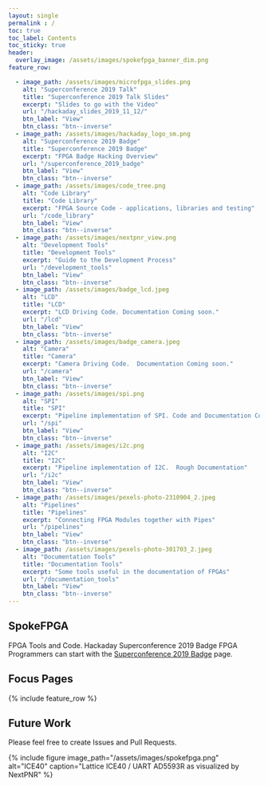 ```yaml
---
layout: single
permalink : /
toc: true
toc_label: Contents
toc_sticky: true
header:
  overlay_image: /assets/images/spokefpga_banner_dim.png
feature_row:

  - image_path: /assets/images/microfpga_slides.png
    alt: "Superconference 2019 Talk"
    title: "Superconference 2019 Talk Slides"
    excerpt: "Slides to go with the Video"
    url: "/hackaday_slides_2019_11_12/"
    btn_label: "View"
    btn_class: "btn--inverse"
  - image_path: /assets/images/hackaday_logo_sm.png
    alt: "Superconference 2019 Badge"
    title: "Superconference 2019 Badge"
    excerpt: "FPGA Badge Hacking Overview"
    url: "/superconference_2019_badge"
    btn_label: "View"
    btn_class: "btn--inverse"
  - image_path: /assets/images/code_tree.png
    alt: "Code Library"
    title: "Code Library"
    excerpt: "FPGA Source Code - applications, libraries and testing"
    url: "/code_library"
    btn_label: "View"
    btn_class: "btn--inverse"
  - image_path: /assets/images/nextpnr_view.png
    alt: "Development Tools"
    title: "Development Tools"
    excerpt: "Guide to the Development Process"
    url: "/development_tools"
    btn_label: "View"
    btn_class: "btn--inverse"
  - image_path: /assets/images/badge_lcd.jpeg
    alt: "LCD"
    title: "LCD"
    excerpt: "LCD Driving Code. Documentation Coming soon."
    url: "/lcd"
    btn_label: "View"
    btn_class: "btn--inverse"
  - image_path: /assets/images/badge_camera.jpeg
    alt: "Camera"
    title: "Camera"
    excerpt: "Camera Driving Code.  Documentation Coming soon."
    url: "/camera"
    btn_label: "View"
    btn_class: "btn--inverse"
  - image_path: /assets/images/spi.png
    alt: "SPI"
    title: "SPI"
    excerpt: "Pipeline implementation of SPI. Code and Documentation Coming soon."
    url: "/spi"
    btn_label: "View"
    btn_class: "btn--inverse"
  - image_path: /assets/images/i2c.png
    alt: "I2C"
    title: "I2C"
    excerpt: "Pipeline implementation of I2C.  Rough Documentation"
    url: "/i2c"
    btn_label: "View"
    btn_class: "btn--inverse"
  - image_path: /assets/images/pexels-photo-2310904_2.jpeg
    alt: "Pipelines"
    title: "Pipelines"
    excerpt: "Connecting FPGA Modules together with Pipes"
    url: "/pipelines"
    btn_label: "View"
    btn_class: "btn--inverse"
  - image_path: /assets/images/pexels-photo-301703_2.jpeg
    alt: "Documentation Tools"
    title: "Documentation Tools"
    excerpt: "Some tools useful in the documentation of FPGAs"
    url: "/documentation_tools"
    btn_label: "View"
    btn_class: "btn--inverse"
---
```


## SpokeFPGA

FPGA Tools and Code.  Hackaday Superconference 2019 Badge FPGA Programmers can start with the [Superconference 2019 Badge]({{site.baseurl}}/superconference_2019_badge) page.

## Focus Pages

{% include feature_row %}

## Future Work

Please feel free to create Issues and Pull Requests.

{% include figure image_path="/assets/images/spokefpga.png" alt="ICE40" caption="Lattice ICE40 / UART AD5593R as visualized by NextPNR" %}

